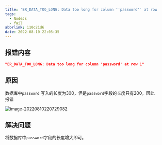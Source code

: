 ```yaml
---
title: 'ER_DATA_TOO_LONG: Data too long for column ''password'' at row 1'
tags:
  - NodeJs
  - fail
abbrlink: 110c21d6
date: 2022-08-10 22:05:35
---
```


## 报错内容

```json
"ER_DATA_TOO_LONG: Data too long for column 'password' at row 1"
```

## 原因

数据库中`password`	写入的长度为300，但是`password`字段的长度只有200，因此报错

![image-20220810220729082](http://hikki.test.upcdn.net/image-20220810220729082.png)

## 解决问题

将数据库中`password`字段的长度增大即可。

